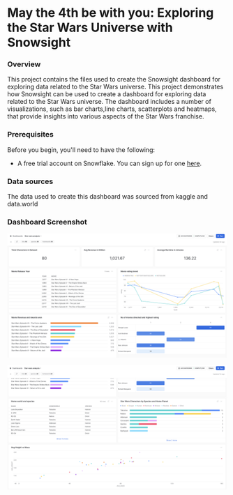 # May the 4th be with you: Exploring the Star Wars Universe with Snowsight

### Overview
This project contains the files used to create the Snowsight dashboard for exploring data related to the Star Wars universe. 
This project demonstrates how Snowsight can be used to create a dashboard for exploring data related to the Star Wars universe.
The dashboard includes a number of visualizations, such as bar charts,line charts, scatterplots and heatmaps, that provide insights into various aspects of the Star Wars franchise.

### Prerequisites

Before you begin, you'll need to have the following:

- A free trial account on Snowflake. You can sign up for one [here](https://signup.snowflake.com/).

### Data sources
The data used to create this dashboard was sourced from kaggle and data.world


### Dashboard Screenshot


![Screenshot](screenshot_1.png)

![Screenshot](screenshot_2.png)












